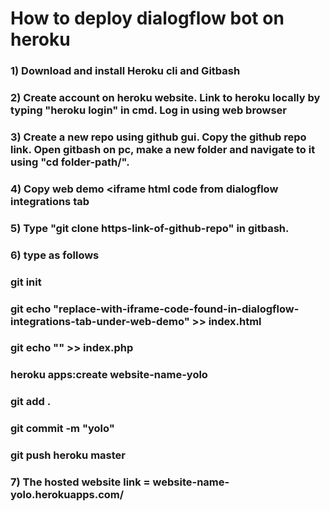# How to deploy dialogflow bot on heroku
### 1) Download and install Heroku cli and Gitbash 
### 2) Create account on heroku website. Link to heroku locally by typing "heroku login" in cmd. Log in using web browser
### 3) Create a new repo using github gui. Copy the github repo link. Open gitbash on pc, make a new folder and navigate to it using "cd folder-path/".
### 4) Copy web demo <iframe html code from dialogflow integrations tab 
### 5) Type "git clone https-link-of-github-repo" in gitbash.
### 6) type as follows
###    git init
###    git echo "replace-with-iframe-code-found-in-dialogflow-integrations-tab-under-web-demo" >> index.html
###    git echo "<?php header( 'Location: /index.html' ) ;  ?>" >> index.php
###    heroku apps:create website-name-yolo
###    git add .
###    git commit -m "yolo"
###    git push heroku master
### 7) The hosted website link = website-name-yolo.herokuapps.com/

